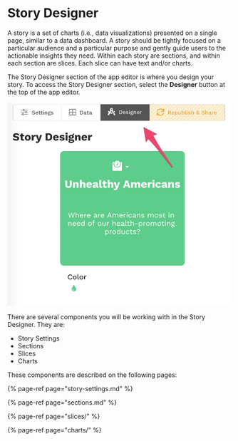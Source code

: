 # Story Designer

A story is a set of charts \(i.e., data visualizations\) presented on a single page, similar to a data dashboard. A story should be tightly focused on a particular audience and a particular purpose and gently guide users to the actionable insights they need. Within each story are sections, and within each section are slices. Each slice can have text and/or charts.

The Story Designer section of the app editor is where you design your story. To access the Story Designer section, select the **Designer** button at the top of the app editor. 

![](../../.gitbook/assets/image%20%2827%29.png)

There are several components you will be working with in the Story Designer. They are:

* Story Settings
* Sections
* Slices
* Charts

These components are described on the following pages:

{% page-ref page="story-settings.md" %}

{% page-ref page="sections.md" %}

{% page-ref page="slices/" %}

{% page-ref page="charts/" %}

